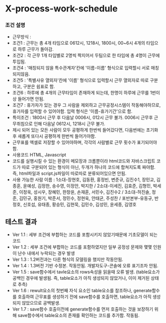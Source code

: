# X-process-work-schedule

### 조건 설명
- 근무방식 : 
- 조건1 : 근무는 총 4개 타임으로 0612시, 1218시, 1800시, 00~6시 4개의 타임으로 하루 근무가 돌아감. 
- 조건2 : 각 근무 1개 타임별로 2명씩 짝지어서 두팀으로 한 타임에 총 4명이 근무에 투입됨.
- 조건4 : '매칭되지 않을 특수관계자'칸에 '이름-이름' 형식으로 입력할시 서로 매칭되지않음.
- 조건5 : '특별사유 열외자'칸에 '이름' 형식으로 입력할시 근무 열외자로 따로 구분하고, 구분은 쉼표로 함.
- 조건6 : 하루에 총 4개의 근무타임이 존재하게 되는데, 한명이 하루에 근무를 1번이상 들어가면 안됨.
- 조건7 : 휴가자가 있는 경우 그 사람을 제외하고 근무공정시스템이 작동해야하므로, 휴가자를 입력할 수 있어야함. 입력 형식은 '이름-휴가기간'으로 함.
- 특이조건 : 1800시 근무 후 다음날 0006시, 012시 근무 불가. 0006시 근무후 근무취침으로 인해 다음날 0612시, 1218시 근무 불가.
- 제시 되어 있는 모든 사람이 모두 공평하게 한번씩 들어갔다면, 다음번에는 초기화 후 새롭게 또다시 공평하게 한번씩 들어가야함. 
- 근무표를 엑셀로 저장할 수 있어야하며, 각각의 사람별로 근무 횟수가 표기되어야함.
- 사용코드 HTML, Javascript 
- 코드를 실행시킬 수 있는 환경이 메모장과 크롬뿐이라  html코드와 자바스크립트 코드가 따로 구분되어 있는 형식이 아닌, 두개가 하나의 코드에 합쳐지도록 짜야함. 즉, html파일과 script.js파일이 따로따로 분류되어있으면 안됨.
- 사용 가능한 사람 이름 : 1소대-장현호, 김동환, 홍정빈, 변준규, 김진수1, 장민교, 김종훈, 윤예성, 김정한, 송수영, 이정안, 박지한 / 2소대-이세진, 김효준, 김형민, 박세준, 이정욱, 성시우, 장혜민, 한창윤, 손재훈, 서민수, 김진수2 / 3소대-허진솔, 정 준, 김민규, 홍원기, 박준서, 정민수, 정현욱, 안태균, 주성찬 / 포반본부-유동규, 반정호, 신호섭, 유태종, 황승민, 김현묵, 김민수, 김성민, 윤세종, 김영호


## 테스트 결과
- Ver 1.1 : 세부 조건에 부합하는 코드를 포함시키지 않았기때문에 기초모델이 되는 코드
- Ver 1.2 : 세부 조건에 부합하는 코드를 포함하였지만 일부 공정성 문제와 몇몇 인원이 난수 내에서 누락되는 경우 발생
- Ver 1.3 : 1.2버전과는 다른 형식의 모델링을 했지만 작동안됨.
- Ver 1.4 : 1.3버전 기반 수정본. 작동안됨. 개발자도구-콘솔에 오류 표기조차 안됨.
- Ver 1.5 : save함수에서 tavle요소의 rows속성을 읽을때 오류 발생. (table요소가 공백인 경우에 발생됨. 즉, table요소가 아직 생성되지 않았거나, 이미 제거된 상태로 추측)
- Ver 1.6 : rewult요소의 첫번째 자식 요소인 table요소를 참조하나, generate함수를 호출하여 근무표를 생성하기 전에 save함수를 호출하면, table요소가 아직 생성되지 않았으므로 공백발생.
- Ver 1.7 : save함수 호출이전에 generate함수를 먼저 호출하는 것을 보장하기 위해 save함수에서 table요소의 존재를 확인하는 코드를 추가함. 작동됨.
